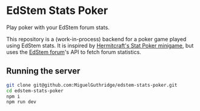 # EdStem Stats Poker

Play poker with your EdStem forum stats.

This repository is a (work-in-process) backend for a poker game played using
EdStem stats. It is inspired by
[Hermitcraft's Stat Poker minigame](https://hermitcraft.fandom.com/wiki/Stat_Poker),
but uses the [EdStem forum](https://edstem.org)'s API to fetch forum
statistics.

## Running the server

```sh
git clone git@github.com:MiguelGuthridge/edstem-stats-poker.git
cd edstem-stats-poker
npm i
npm run dev
```
